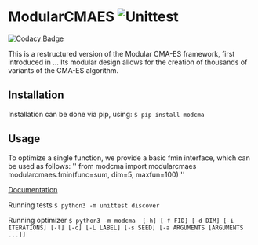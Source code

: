 # ModularCMAES ![Unittest](https://github.com/IOHprofiler/ModularCMAES/workflows/Unittest/badge.svg)

[![Codacy Badge](https://api.codacy.com/project/badge/Grade/e25b2d338c194d67954fc9e138ca69cc)](https://app.codacy.com/gh/IOHprofiler/ModularCMAES?utm_source=github.com&utm_medium=referral&utm_content=IOHprofiler/ModularCMAES&utm_campaign=Badge_Grade)

This is a restructured version of the Modular CMA-ES framework, first introduced in ...
Its modular design allows for the creation of thousands of variants of the CMA-ES algorithm.

## Installation
Installation can be done via pip, using:
`$ pip install modcma`

## Usage
To optimize a single function, we provide a basic fmin interface, which can be used as follows:
''
from modcma import modularcmaes
modularcmaes.fmin(func=sum, dim=5, maxfun=100)
''

[Documentation](https://modularcmaes.readthedocs.io/)

Running tests
`$ python3 -m unittest discover`

Running optimizer
`$ python3 -m modcma  [-h] [-f FID] [-d DIM] [-i ITERATIONS] [-l] [-c] [-L LABEL]
                   [-s SEED] [-a ARGUMENTS [ARGUMENTS ...]]`

